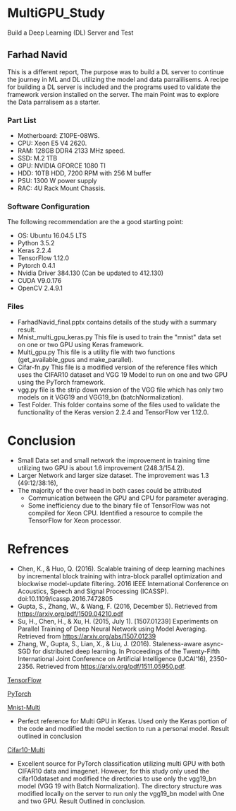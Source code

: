 # MultiGPU_Study
Build a Deep Learning (DL) Server and Test 
## Farhad Navid
This is a different report, The purpose was to build a DL server to continue the journey in ML and DL utilizing the model and data parralilisems. A recipe for building a DL server is included and the programs used to validate the framework version installed on the server.  The main Point was to explore the Data parralisem as a starter.

### Part List
* Motherboard: Z10PE-08WS. 
* CPU: Xeon E5 V4 2620.  
* RAM: 128GB DDR4 2133 MHz speed.
* SSD: M.2 1TB 
* GPU: NVIDIA GFORCE 1080 TI 
* HDD: 10TB HDD, 7200 RPM with 256 M buffer 
* PSU: 1300 W power supply
* RAC: 4U Rack Mount Chassis. 

### Software Configuration 
The following recommendation are the a good starting point:
* OS: Ubuntu 16.04.5 LTS
* Python 3.5.2 
* Keras 2.2.4
* TensorFlow 1.12.0
* Pytorch 0.4.1
* Nvidia Driver 384.130 (Can be updated to 412.130)
* CUDA V9.0.176
* OpenCV 2.4.9.1
### Files
* FarhadNavid_final.pptx contains details of the study with a summary result.
* Mnist_multi_gpu_keras.py  This file is used to train the "mnist" data set on one or two GPU using Keras framework.
* Multi_gpu.py This file is a utility file with two functions (get_available_gpus and make_parallel).
* Cifar-fn.py This file is a modified version of the reference files which uses the CIFAR10 dataset and VGG 19 Model to run on one and two GPU using the PyTorch framework. 
* vgg.py file is the strip down version of the VGG file which has only two models on it VGG19 and VGG19_bn (batchNormalization).
* Test Folder. This folder contains some of the files used to validate the functionality of the Keras version 2.2.4 and TensorFlow ver 1.12.0.   

# Conclusion
* Small Data set and small network the improvement in training time utilizing two GPU is about 1.6 improvement (248.3/154.2). 
* Larger Network and larger size dataset.  The improvement was 1.3 (49:12/38:16), 
* The majority of the over head in both cases could be attributed 
  * Communication between the GPU and CPU for parameter averaging.    
  * Some inefficiency due to the binary file of TensorFlow was not compiled for Xeon CPU. Identified a resource to compile the TensorFlow for Xeon processor.
  
# Refrences 
* Chen, K., & Huo, Q. (2016). Scalable training of deep learning machines by incremental block training with intra-block parallel optimization and blockwise model-update filtering. 2016 IEEE International Conference on Acoustics, Speech and Signal Processing (ICASSP). doi:10.1109/icassp.2016.7472805
* Gupta, S., Zhang, W., & Wang, F. (2016, December 5). Retrieved from https://arxiv.org/pdf/1509.04210.pdf
* Su, H., Chen, H., & Xu, H. (2015, July 1). [1507.01239] Experiments on Parallel Training of Deep Neural Network using Model Averaging. Retrieved from https://arxiv.org/abs/1507.01239
* Zhang, W., Gupta, S., Lian, X., & Liu, J. (2016). Staleness-aware async-SGD for distributed deep learning. In Proceedings of the Twenty-Fifth International Joint Conference on Artificial Intelligence (IJCAI'16), 2350-2356. Retrieved from https://arxiv.org/pdf/1511.05950.pdf. 

[TensorFlow](https://www.tensorflow.org/tutorials/images/deep_cnn)

[PyTorch](https://pytorch.org/tutorials/beginner/blitz/data_parallel_tutorial.html)

[Mnist-Multi](https://github.com/normanheckscher/mnist-multi-gpu) 
* Perfect reference for Multi GPU in Keras. Used only the Keras portion of the code and modified the model section to run a personal model. Result outlined in conclusion

[Cifar10-Multi](https://github.com/bearpaw/pytorch-classification)
* Excellent source for PyTorch classification utilizing multi GPU with both CIFAR10 data and imagenet. However, for this study only used the cifar10dataset and modified the directories to use only the vgg19_bn model (VGG 19 with Batch Normalization). The directory structure was modified locally on the server to run only the vgg19_bn model with One and two GPU.  Result Outlined in conclusion.    


 
